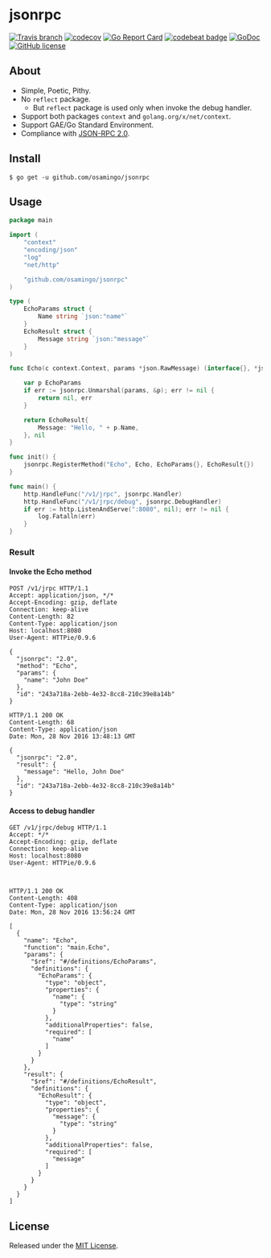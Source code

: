 # jsonrpc

[![Travis branch](https://img.shields.io/travis/osamingo/jsonrpc/master.svg)](https://travis-ci.org/osamingo/jsonrpc)
[![codecov](https://codecov.io/gh/osamingo/jsonrpc/branch/master/graph/badge.svg)](https://codecov.io/gh/osamingo/jsonrpc)
[![Go Report Card](https://goreportcard.com/badge/osamingo/jsonrpc)](https://goreportcard.com/report/osamingo/jsonrpc)
[![codebeat badge](https://codebeat.co/badges/cbd0290d-200b-4693-80dc-296d9447c35b)](https://codebeat.co/projects/github-com-osamingo-jsonrpc)
[![GoDoc](https://godoc.org/github.com/osamingo/jsonrpc?status.svg)](https://godoc.org/github.com/osamingo/jsonrpc)
[![GitHub license](https://img.shields.io/badge/license-MIT-blue.svg)](https://raw.githubusercontent.com/osamingo/jsonrpc/master/LICENSE)

## About

- Simple, Poetic, Pithy.
- No `reflect` package.
  - But `reflect` package is used only when invoke the debug handler.
- Support both packages `context` and `golang.org/x/net/context`.
- Support GAE/Go Standard Environment.
- Compliance with [JSON-RPC 2.0](http://www.jsonrpc.org/specification).

## Install

```
$ go get -u github.com/osamingo/jsonrpc
```

## Usage

```go
package main

import (
	"context"
	"encoding/json"
	"log"
	"net/http"

	"github.com/osamingo/jsonrpc"
)

type (
	EchoParams struct {
		Name string `json:"name"`
	}
	EchoResult struct {
		Message string `json:"message"`
	}
)

func Echo(c context.Context, params *json.RawMessage) (interface{}, *jsonrpc.Error) {

	var p EchoParams
	if err := jsonrpc.Unmarshal(params, &p); err != nil {
		return nil, err
	}

	return EchoResult{
		Message: "Hello, " + p.Name,
	}, nil
}

func init() {
	jsonrpc.RegisterMethod("Echo", Echo, EchoParams{}, EchoResult{})
}

func main() {
	http.HandleFunc("/v1/jrpc", jsonrpc.Handler)
	http.HandleFunc("/v1/jrpc/debug", jsonrpc.DebugHandler)
	if err := http.ListenAndServe(":8080", nil); err != nil {
		log.Fatalln(err)
	}
}
```

### Result

#### Invoke the Echo method

```
POST /v1/jrpc HTTP/1.1
Accept: application/json, */*
Accept-Encoding: gzip, deflate
Connection: keep-alive
Content-Length: 82
Content-Type: application/json
Host: localhost:8080
User-Agent: HTTPie/0.9.6

{
  "jsonrpc": "2.0",
  "method": "Echo",
  "params": {
    "name": "John Doe"
  },
  "id": "243a718a-2ebb-4e32-8cc8-210c39e8a14b"
}

HTTP/1.1 200 OK
Content-Length: 68
Content-Type: application/json
Date: Mon, 28 Nov 2016 13:48:13 GMT

{
  "jsonrpc": "2.0",
  "result": {
    "message": "Hello, John Doe"
  },
  "id": "243a718a-2ebb-4e32-8cc8-210c39e8a14b"
}
```

#### Access to debug handler

```
GET /v1/jrpc/debug HTTP/1.1
Accept: */*
Accept-Encoding: gzip, deflate
Connection: keep-alive
Host: localhost:8080
User-Agent: HTTPie/0.9.6



HTTP/1.1 200 OK
Content-Length: 408
Content-Type: application/json
Date: Mon, 28 Nov 2016 13:56:24 GMT

[
  {
    "name": "Echo",
    "function": "main.Echo",
    "params": {
      "$ref": "#/definitions/EchoParams",
      "definitions": {
        "EchoParams": {
          "type": "object",
          "properties": {
            "name": {
              "type": "string"
            }
          },
          "additionalProperties": false,
          "required": [
            "name"
          ]
        }
      }
    },
    "result": {
      "$ref": "#/definitions/EchoResult",
      "definitions": {
        "EchoResult": {
          "type": "object",
          "properties": {
            "message": {
              "type": "string"
            }
          },
          "additionalProperties": false,
          "required": [
            "message"
          ]
        }
      }
    }
  }
]
```

## License

Released under the [MIT License](https://github.com/osamingo/jsonrpc/blob/master/LICENSE).

